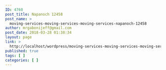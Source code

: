 ```yaml
---
ID: 4760
post_title: Napanoch 12458
post_name: >
  moving-services-moving-services-moving-services-napanoch-12458
author: mrgabonijeff@gmail.com
post_date: 2018-03-28 01:38:34
layout: page
link: >
  http://localhost/wordpress/moving-services-moving-services-moving-services-napanoch-12458/
published: true
tags: [ ]
categories: [ ]
---
```

